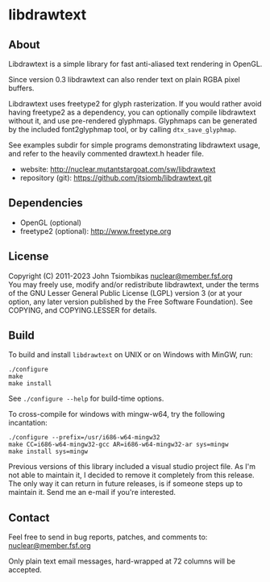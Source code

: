 libdrawtext
===========

About
-----
Libdrawtext is a simple library for fast anti-aliased text rendering in OpenGL.

Since version 0.3 libdrawtext can also render text on plain RGBA pixel buffers.

Libdrawtext uses freetype2 for glyph rasterization. If you would rather avoid
having freetype2 as a dependency, you can optionally compile libdrawtext
without it, and use pre-rendered glyphmaps. Glyphmaps can be generated by the
included font2glyphmap tool, or by calling `dtx_save_glyphmap`.

See examples subdir for simple programs demonstrating libdrawtext usage, and
refer to the heavily commented drawtext.h header file.

- website: http://nuclear.mutantstargoat.com/sw/libdrawtext
- repository (git): https://github.com/jtsiomb/libdrawtext.git

Dependencies
------------
- OpenGL (optional)
- freetype2 (optional): http://www.freetype.org

License
-------
Copyright (C) 2011-2023 John Tsiombikas <nuclear@member.fsf.org>  
You may freely use, modify and/or redistribute libdrawtext, under the terms of
the GNU Lesser General Public License (LGPL) version 3 (or at your option, any
later version published by the Free Software Foundation). See COPYING, and
COPYING.LESSER for details.

Build
-----
To build and install `libdrawtext` on UNIX or on Windows with MinGW, run:

    ./configure
    make
    make install

See `./configure --help` for build-time options. 

To cross-compile for windows with mingw-w64, try the following incantation:

    ./configure --prefix=/usr/i686-w64-mingw32
    make CC=i686-w64-mingw32-gcc AR=i686-w64-mingw32-ar sys=mingw
    make install sys=mingw

Previous versions of this library included a visual studio project file. As I'm
not able to maintain it, I decided to remove it completely from this release.
The only way it can return in future releases, is if someone steps up to
maintain it. Send me an e-mail if you're interested.

Contact
-------
Feel free to send in bug reports, patches, and comments to: nuclear@member.fsf.org

Only plain text email messages, hard-wrapped at 72 columns will be accepted.
